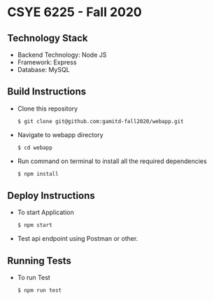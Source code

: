 # CSYE 6225 - Fall 2020 

## Technology Stack
* Backend Technology: Node JS
* Framework: Express
* Database: MySQL

## Build Instructions
* Clone this repository 

    ```sh
    $ git clone git@github.com:gamitd-fall2020/webapp.git
    ```

* Navigate to webapp directory

    ```sh
    $ cd webapp
    ```

* Run command on terminal to install all the required dependencies

    ```sh
    $ npm install 
    ```

## Deploy Instructions
* To start Application

    ```sh
    $ npm start
    ```

* Test api endpoint using Postman or other.

## Running Tests
* To run Test 

    ```sh
    $ npm run test
    ```

